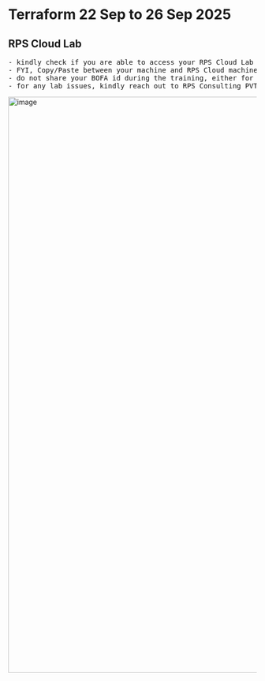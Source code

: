 # Terraform 22 Sep to 26 Sep 2025

## RPS Cloud Lab
<pre>
- kindly check if you are able to access your RPS Cloud Lab
- FYI, Copy/Paste between your machine and RPS Cloud machine is disabled as per your bank policy
- do not share your BOFA id during the training, either for pre/post test or for any other purpose during this training
- for any lab issues, kindly reach out to RPS Consulting PVT LTD via WebEx chat or you can call 9845515823
</pre>

<img width="1920" height="1168" alt="image" src="https://github.com/user-attachments/assets/eb554e72-8a3b-4e18-9d7e-7194d146277a" />
